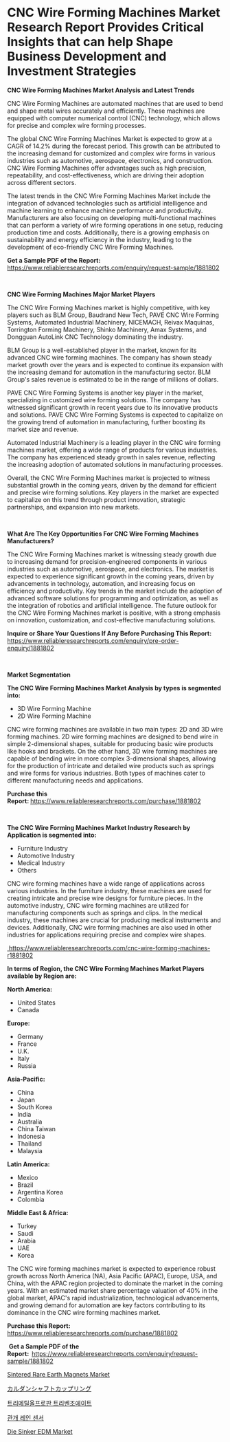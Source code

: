 <p><h1>CNC Wire Forming Machines Market Research Report Provides Critical Insights that can help Shape Business Development and Investment Strategies</h1></p><p><strong>CNC Wire Forming Machines Market Analysis and Latest Trends</strong></p>
<p><p>CNC Wire Forming Machines are automated machines that are used to bend and shape metal wires accurately and efficiently. These machines are equipped with computer numerical control (CNC) technology, which allows for precise and complex wire forming processes.</p><p>The global CNC Wire Forming Machines Market is expected to grow at a CAGR of 14.2% during the forecast period. This growth can be attributed to the increasing demand for customized and complex wire forms in various industries such as automotive, aerospace, electronics, and construction. CNC Wire Forming Machines offer advantages such as high precision, repeatability, and cost-effectiveness, which are driving their adoption across different sectors.</p><p>The latest trends in the CNC Wire Forming Machines Market include the integration of advanced technologies such as artificial intelligence and machine learning to enhance machine performance and productivity. Manufacturers are also focusing on developing multi-functional machines that can perform a variety of wire forming operations in one setup, reducing production time and costs. Additionally, there is a growing emphasis on sustainability and energy efficiency in the industry, leading to the development of eco-friendly CNC Wire Forming Machines.</p></p>
<p><strong>Get a Sample PDF of the Report:&nbsp;</strong> <a href="https://www.reliableresearchreports.com/enquiry/request-sample/1881802">https://www.reliableresearchreports.com/enquiry/request-sample/1881802</a></p>
<p>&nbsp;</p>
<p><strong>CNC Wire Forming Machines Major Market Players</strong></p>
<p><p>The CNC Wire Forming Machines market is highly competitive, with key players such as BLM Group, Baudrand New Tech, PAVE CNC Wire Forming Systems, Automated Industrial Machinery, NICEMACH, Reivax Maquinas, Torrington Forming Machinery, Shinko Machinery, Amax Systems, and Dongguan AutoLink CNC Technology dominating the industry.</p><p>BLM Group is a well-established player in the market, known for its advanced CNC wire forming machines. The company has shown steady market growth over the years and is expected to continue its expansion with the increasing demand for automation in the manufacturing sector. BLM Group's sales revenue is estimated to be in the range of millions of dollars.</p><p>PAVE CNC Wire Forming Systems is another key player in the market, specializing in customized wire forming solutions. The company has witnessed significant growth in recent years due to its innovative products and solutions. PAVE CNC Wire Forming Systems is expected to capitalize on the growing trend of automation in manufacturing, further boosting its market size and revenue.</p><p>Automated Industrial Machinery is a leading player in the CNC wire forming machines market, offering a wide range of products for various industries. The company has experienced steady growth in sales revenue, reflecting the increasing adoption of automated solutions in manufacturing processes.</p><p>Overall, the CNC Wire Forming Machines market is projected to witness substantial growth in the coming years, driven by the demand for efficient and precise wire forming solutions. Key players in the market are expected to capitalize on this trend through product innovation, strategic partnerships, and expansion into new markets.</p></p>
<p>&nbsp;</p>
<p><strong>What Are The Key Opportunities For CNC Wire Forming Machines Manufacturers?</strong></p>
<p><p>The CNC Wire Forming Machines market is witnessing steady growth due to increasing demand for precision-engineered components in various industries such as automotive, aerospace, and electronics. The market is expected to experience significant growth in the coming years, driven by advancements in technology, automation, and increasing focus on efficiency and productivity. Key trends in the market include the adoption of advanced software solutions for programming and optimization, as well as the integration of robotics and artificial intelligence. The future outlook for the CNC Wire Forming Machines market is positive, with a strong emphasis on innovation, customization, and cost-effective manufacturing solutions.</p></p>
<p><strong>Inquire or Share Your Questions If Any Before Purchasing This Report:</strong> <a href="https://www.reliableresearchreports.com/enquiry/pre-order-enquiry/1881802">https://www.reliableresearchreports.com/enquiry/pre-order-enquiry/1881802</a></p>
<p>&nbsp;</p>
<p><strong>Market Segmentation</strong></p>
<p><strong>The CNC Wire Forming Machines Market Analysis by types is segmented into:</strong></p>
<p><ul><li>3D Wire Forming Machine</li><li>2D Wire Forming Machine</li></ul></p>
<p><p>CNC wire forming machines are available in two main types: 2D and 3D wire forming machines. 2D wire forming machines are designed to bend wire in simple 2-dimensional shapes, suitable for producing basic wire products like hooks and brackets. On the other hand, 3D wire forming machines are capable of bending wire in more complex 3-dimensional shapes, allowing for the production of intricate and detailed wire products such as springs and wire forms for various industries. Both types of machines cater to different manufacturing needs and applications.</p></p>
<p><strong>Purchase this Report:&nbsp;</strong><a href="https://www.reliableresearchreports.com/purchase/1881802">https://www.reliableresearchreports.com/purchase/1881802</a></p>
<p>&nbsp;</p>
<p><strong>The CNC Wire Forming Machines Market Industry Research by Application is segmented into:</strong></p>
<p><ul><li>Furniture Industry</li><li>Automotive Industry</li><li>Medical Industry</li><li>Others</li></ul></p>
<p><p>CNC wire forming machines have a wide range of applications across various industries. In the furniture industry, these machines are used for creating intricate and precise wire designs for furniture pieces. In the automotive industry, CNC wire forming machines are utilized for manufacturing components such as springs and clips. In the medical industry, these machines are crucial for producing medical instruments and devices. Additionally, CNC wire forming machines are also used in other industries for applications requiring precise and complex wire shapes.</p></p>
<p><a href="https://www.reliableresearchreports.com/cnc-wire-forming-machines-r1881802">&nbsp;https://www.reliableresearchreports.com/cnc-wire-forming-machines-r1881802</a></p>
<p><strong>In terms of Region, the CNC Wire Forming Machines Market Players available by Region are:</strong></p>
<p>
    <p> <strong> North America: </strong>
        <ul>
            <li>United States</li>
            <li>Canada</li>
        </ul>
        </p> 
    <p> <strong> Europe: </strong>
        <ul>
            <li>Germany</li>
            <li>France</li>
            <li>U.K.</li>
            <li>Italy</li>
            <li>Russia</li>
        </ul>
        </p> 
    <p> <strong> Asia-Pacific: </strong>
        <ul>
            <li>China</li>
            <li>Japan</li>
            <li>South Korea</li>
            <li>India</li>
            <li>Australia</li>
            <li>China Taiwan</li>
            <li>Indonesia</li>
            <li>Thailand</li>
            <li>Malaysia</li>
        </ul>
        </p> 
    <p> <strong> Latin America: </strong>
        <ul>
            <li>Mexico</li>
            <li>Brazil</li>
            <li>Argentina Korea</li>
            <li>Colombia</li>
        </ul>
        </p> 
    <p> <strong> Middle East & Africa: </strong>
        <ul>
            <li>Turkey</li>
            <li>Saudi</li>
            <li>Arabia</li>
            <li>UAE</li>
            <li>Korea</li>
        </ul>
    </p>
    </p>
<p><p>The CNC wire forming machines market is expected to experience robust growth across North America (NA), Asia Pacific (APAC), Europe, USA, and China, with the APAC region projected to dominate the market in the coming years. With an estimated market share percentage valuation of 40% in the global market, APAC's rapid industrialization, technological advancements, and growing demand for automation are key factors contributing to its dominance in the CNC wire forming machines market.</p></p>
<p><strong>Purchase this Report: </strong><a href="https://www.reliableresearchreports.com/purchase/1881802">https://www.reliableresearchreports.com/purchase/1881802</a></p>
<p>&nbsp;<strong>Get a Sample PDF of the Report:&nbsp;&nbsp;</strong><a href="https://www.reliableresearchreports.com/enquiry/request-sample/1881802">https://www.reliableresearchreports.com/enquiry/request-sample/1881802</a></p>
<p><strong></strong></p>
<p><p><a href="https://issuu.com/reportprime-2/docs/sintered-rare-earth-magnets-market-size-2030.pptx">Sintered Rare Earth Magnets Market</a></p><p><a href="https://github.com/charm854/Market-Research-Report-List-1/blob/main/957713737871.md">カルダンシャフトカップリング</a></p><p><a href="https://medium.com/@sillysally687568/%ED%8A%B8%EB%A6%AC%EB%A9%94%ED%8B%B8%EB%A1%A4%ED%94%84%EB%A1%9C%ED%8C%90-%ED%8A%B8%EB%A6%AC%EB%B2%A4%EC%A1%B0%EC%97%90%EC%9D%B4%ED%8A%B8-%EC%8B%9C%EC%9E%A5-%EA%B7%9C%EB%AA%A8-cagr-%ED%8A%B8%EB%A0%8C%EB%93%9C-2024-2030-c3f187c3f5bb">트리메틸올프로판 트리벤조에이트</a></p><p><a href="https://github.com/vss5505pa7z1p/Market-Research-Report-List-1/blob/main/757074433937.md">관개 레인 센서</a></p><p><a href="https://github.com/pizolina/Market-Research-Report-List-4/blob/main/die-sinker-edm-market.md">Die Sinker EDM Market</a></p></p>